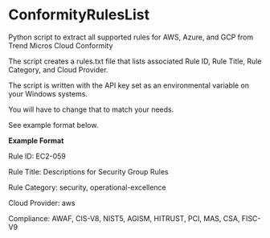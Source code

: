 # ConformityRulesList
Python script to extract all supported rules for AWS, Azure, and GCP from Trend Micros Cloud Conformity

The script creates a rules.txt file that lists associated Rule ID, Rule Title, Rule Category, and Cloud Provider. 

The script is written with the API key set as an environmental variable on your Windows systems. 

You will have to change that to match your needs. 

See example format below.

**Example Format** 

Rule ID:  EC2-059 

Rule Title:  Descriptions for Security Group Rules

Rule Category:  security, operational-excellence 

Cloud Provider:  aws

Compliance:  AWAF, CIS-V8, NIST5, AGISM, HITRUST, PCI, MAS, CSA, FISC-V9 

 
